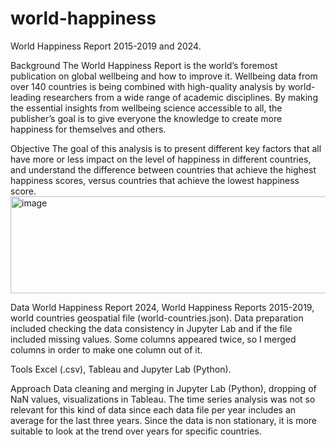 # world-happiness
World Happiness Report 2015-2019 and 2024.

Background
The World Happiness Report is the world’s foremost publication on global wellbeing and how to improve it. Wellbeing data from over 140 countries is being combined with high-quality analysis by world-leading researchers from a wide range of academic disciplines. By making the essential insights from wellbeing science accessible to all, the publisher’s goal is to give everyone the knowledge to create more happiness for themselves and others.

Objective
The goal of this analysis is to present different key factors that all have more or less impact on the level of happiness in different countries, and understand the difference between countries that achieve the highest happiness scores, versus countries that achieve the lowest happiness score.  
<img width="4464" height="155" alt="image" src="https://github.com/user-attachments/assets/62998293-584f-410a-91b3-486380f799fa" />

Data
World Happiness Report 2024, World Happiness Reports 2015-2019, world countries geospatial file (world-countries.json). Data preparation included checking the data consistency in Jupyter Lab and if the file included missing values. Some columns appeared twice, so I merged columns in order to make one column out of it. 

Tools
Excel (.csv), Tableau and Jupyter Lab (Python).

Approach 
Data cleaning and merging in Jupyter Lab (Python), dropping of NaN values, visualizations in Tableau. The time series analysis was not so relevant for this kind of data since each data file per year includes an average for the last three years. Since the data is non stationary, it is more suitable to look at the trend over years for specific countries.


